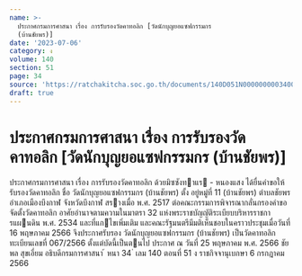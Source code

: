 ```yaml
---
name: >-
  ประกาศกรมการศาสนา เรื่อง การรับรองวัดคาทอลิก [วัดนักบุญยอแซฟกรรมกร
  (บ้านชัยพร)]
date: '2023-07-06'
category: ง
volume: 140
section: 51
page: 34
source: 'https://ratchakitcha.soc.go.th/documents/140D051N0000000003400.pdf'
draft: true
---
```


# ประกาศกรมการศาสนา เรื่อง การรับรองวัดคาทอลิก [วัดนักบุญยอแซฟกรรมกร (บ้านชัยพร)]

ประกาศกรมการศาสนา เรื่อง การรับรองวัดคาทอลิก ด้วยมิซซังทาแร - หนองแสง ได้ยื่นคําขอให้รับรองวัดคาทอลิก ชื่อ วัดนักบุญยอแซฟกรรมกร (บ้านชัยพร) ตั้ง อยู่หมู่ที่ 11 (บ้านชัยพร) ตําบลชัยพร อําเภอเมืองบึงกาฬ จังหวัดบึงกาฬ สรางเมื่อ พ.ศ. 2517 ต่อคณะกรรมการพิจารณากลั่นกรองคําขอจัดตั้งวัดคาทอลิก อาศัยอํานาจตามความในมาตรา 32 แห่งพระราชบัญญัติระเบียบบริหารราชการแผนดิน พ.ศ. 2534 และที่แกไขเพิ่มเติม และคณะรัฐมนตรีมีมติเห็นชอบในคราวประชุมเมื่อวันที่ 16 พฤษภาคม 2566 จึงประกาศรับรอง วัดนักบุญยอแซฟกรรมกร (บ้านชัยพร) เป็นวัดคาทอลิก ทะเบียนเลขที่ 067/2566 ตั้งแต่บัดนี้เป็นตนไป ประกาศ ณ วันที่ 25 พฤษภาคม พ.ศ. 2566 ชัยพล สุขเอี่ยม อธิบดีกรมการศาสนา ้ หนา 34 ่ เลม 140 ตอนที่ 51 ง ราชกิจจานุเบกษา 6 กรกฎาคม 2566
